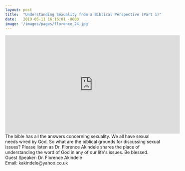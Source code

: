 ```yaml
---
layout: post
title:  "Understanding Sexuality from a Biblical Perspective (Part 1)"
date:   2019-05-11 16:16:01 -0600
image: '/images/pages/florence_24.jpg'
---
```

<iframe width="560" height="315" src="https://www.youtube.com/embed/IM6-KekxPw4" frameborder="0" allow="accelerometer; autoplay; encrypted-media; gyroscope; picture-in-picture" allowfullscreen></iframe>
The bible has all the answers concerning sexuality. We all have sexual needs wired by God. So what are the biblical grounds for discussing sexual issues? Please listen as Dr. Florence Akindele shares the place of understanding the word of God in any of our life's issues. Be blessed. 
<br>
Guest Speaker: Dr. Florence Akindele <br>
Email: kakindele@yahoo.co.uk
